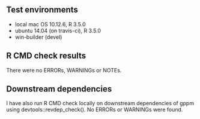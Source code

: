 ## Test environments
* local mac OS 10.12.6, R 3.5.0 
* ubuntu 14.04 (on travis-ci), R 3.5.0 
* win-builder (devel) 

## R CMD check results
There were no ERRORs, WARNINGs or NOTEs.

## Downstream dependencies
I have also run R CMD check locally on downstream dependencies of gppm using devtools::revdep_check(). No ERRORs or WARNINGs were found.
